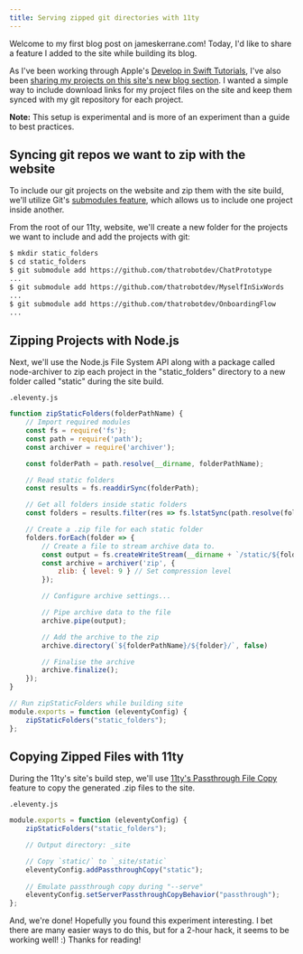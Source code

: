 ```yaml
---
title: Serving zipped git directories with 11ty
---
```


Welcome to my first blog post on jameskerrane.com! Today, I'd like to share a feature I added to the site while building its blog.

As I've been working through Apple's [Develop in Swift Tutorials](https://developer.apple.com/tutorials/develop-in-swift), I've also been [sharing my projects on this site's new blog section](/blog/explorations-with-swift). I wanted a simple way to include download links for my project files on the site and keep them synced with my git repository for each project.

**Note:** This setup is experimental and is more of an experiment than a guide to best practices.

## Syncing git repos we want to zip with the website

To include our git projects on the website and zip them with the site build, we'll utilize Git's [submodules feature](https://www.git-scm.com/book/en/v2/Git-Tools-Submodules), which allows us to include one project inside another.

From the root of our 11ty, website, we'll create a new folder for the projects we want to include and add the projects with git:

```bash
$ mkdir static_folders
$ cd static_folders
$ git submodule add https://github.com/thatrobotdev/ChatPrototype
...
$ git submodule add https://github.com/thatrobotdev/MyselfInSixWords
...
$ git submodule add https://github.com/thatrobotdev/OnboardingFlow
...
```

## Zipping Projects with Node.js

Next, we'll use the Node.js File System API along with a package called node-archiver to zip each project in the "static_folders" directory to a new folder called "static" during the site build.

`.eleventy.js`

```js
function zipStaticFolders(folderPathName) {
    // Import required modules
    const fs = require('fs');
    const path = require('path');
    const archiver = require('archiver');

    const folderPath = path.resolve(__dirname, folderPathName);

    // Read static folders
    const results = fs.readdirSync(folderPath);

    // Get all folders inside static folders
    const folders = results.filter(res => fs.lstatSync(path.resolve(folderPath, res)).isDirectory());

    // Create a .zip file for each static folder
    folders.forEach(folder => {
        // Create a file to stream archive data to.
        const output = fs.createWriteStream(__dirname + `/static/${folder}.zip`);
        const archive = archiver('zip', {
            zlib: { level: 9 } // Set compression level
        });

        // Configure archive settings...

        // Pipe archive data to the file
        archive.pipe(output);

        // Add the archive to the zip
        archive.directory(`${folderPathName}/${folder}/`, false)

        // Finalise the archive
        archive.finalize();
    });
}

// Run zipStaticFolders while building site
module.exports = function (eleventyConfig) {
    zipStaticFolders("static_folders");
};
```

## Copying Zipped Files with 11ty

During the 11ty's site's build step, we'll use [11ty's Passthrough File Copy](https://www.11ty.dev/docs/copy/) feature to copy the generated .zip files to the site.

`.eleventy.js`

```js
module.exports = function (eleventyConfig) {
    zipStaticFolders("static_folders");

    // Output directory: _site

    // Copy `static/` to `_site/static`
    eleventyConfig.addPassthroughCopy("static");
    
    // Emulate passthrough copy during "--serve"
    eleventyConfig.setServerPassthroughCopyBehavior("passthrough");
};
```

And, we're done! Hopefully you found this experiment interesting. I bet there are many easier ways to do this, but for a 2-hour hack, it seems to be working well! :) Thanks for reading!
